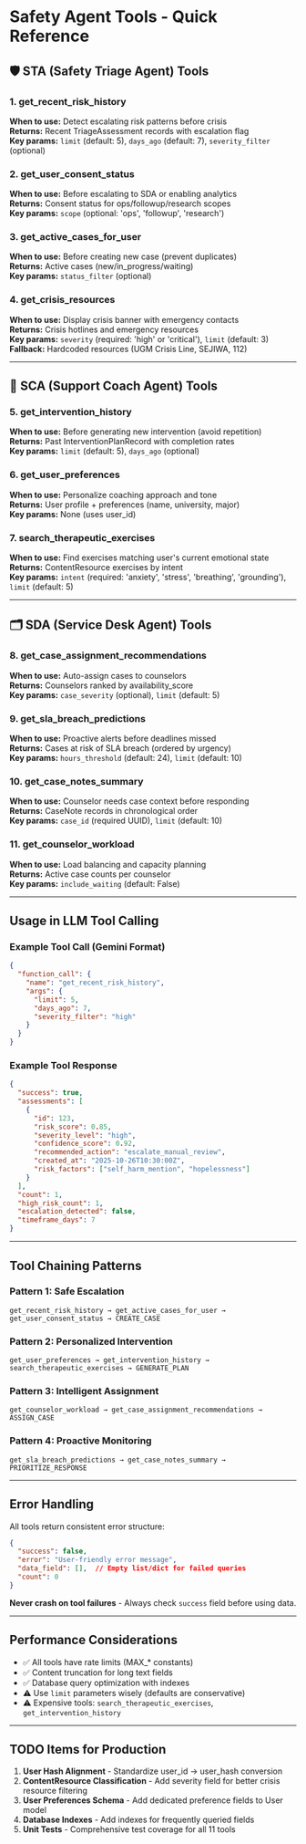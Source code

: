# Safety Agent Tools - Quick Reference

## 🛡️ STA (Safety Triage Agent) Tools

### 1. get_recent_risk_history

**When to use:** Detect escalating risk patterns before crisis  
**Returns:** Recent TriageAssessment records with escalation flag  
**Key params:** `limit` (default: 5), `days_ago` (default: 7), `severity_filter` (optional)

### 2. get_user_consent_status  

**When to use:** Before escalating to SDA or enabling analytics  
**Returns:** Consent status for ops/followup/research scopes  
**Key params:** `scope` (optional: 'ops', 'followup', 'research')

### 3. get_active_cases_for_user

**When to use:** Before creating new case (prevent duplicates)  
**Returns:** Active cases (new/in_progress/waiting)  
**Key params:** `status_filter` (optional)

### 4. get_crisis_resources

**When to use:** Display crisis banner with emergency contacts  
**Returns:** Crisis hotlines and emergency resources  
**Key params:** `severity` (required: 'high' or 'critical'), `limit` (default: 3)  
**Fallback:** Hardcoded resources (UGM Crisis Line, SEJIWA, 112)

---

## 💬 SCA (Support Coach Agent) Tools

### 5. get_intervention_history

**When to use:** Before generating new intervention (avoid repetition)  
**Returns:** Past InterventionPlanRecord with completion rates  
**Key params:** `limit` (default: 5), `days_ago` (optional)

### 6. get_user_preferences

**When to use:** Personalize coaching approach and tone  
**Returns:** User profile + preferences (name, university, major)  
**Key params:** None (uses user_id)

### 7. search_therapeutic_exercises

**When to use:** Find exercises matching user's current emotional state  
**Returns:** ContentResource exercises by intent  
**Key params:** `intent` (required: 'anxiety', 'stress', 'breathing', 'grounding'), `limit` (default: 5)

---

## 🗂️ SDA (Service Desk Agent) Tools

### 8. get_case_assignment_recommendations

**When to use:** Auto-assign cases to counselors  
**Returns:** Counselors ranked by availability_score  
**Key params:** `case_severity` (optional), `limit` (default: 5)

### 9. get_sla_breach_predictions

**When to use:** Proactive alerts before deadlines missed  
**Returns:** Cases at risk of SLA breach (ordered by urgency)  
**Key params:** `hours_threshold` (default: 24), `limit` (default: 10)

### 10. get_case_notes_summary

**When to use:** Counselor needs case context before responding  
**Returns:** CaseNote records in chronological order  
**Key params:** `case_id` (required UUID), `limit` (default: 10)

### 11. get_counselor_workload

**When to use:** Load balancing and capacity planning  
**Returns:** Active case counts per counselor  
**Key params:** `include_waiting` (default: False)

---

## Usage in LLM Tool Calling

### Example Tool Call (Gemini Format)

```json
{
  "function_call": {
    "name": "get_recent_risk_history",
    "args": {
      "limit": 5,
      "days_ago": 7,
      "severity_filter": "high"
    }
  }
}
```

### Example Tool Response

```json
{
  "success": true,
  "assessments": [
    {
      "id": 123,
      "risk_score": 0.85,
      "severity_level": "high",
      "confidence_score": 0.92,
      "recommended_action": "escalate_manual_review",
      "created_at": "2025-10-26T10:30:00Z",
      "risk_factors": ["self_harm_mention", "hopelessness"]
    }
  ],
  "count": 1,
  "high_risk_count": 1,
  "escalation_detected": false,
  "timeframe_days": 7
}
```

---

## Tool Chaining Patterns

### Pattern 1: Safe Escalation

```
get_recent_risk_history → get_active_cases_for_user → get_user_consent_status → CREATE_CASE
```

### Pattern 2: Personalized Intervention

```
get_user_preferences → get_intervention_history → search_therapeutic_exercises → GENERATE_PLAN
```

### Pattern 3: Intelligent Assignment

```
get_counselor_workload → get_case_assignment_recommendations → ASSIGN_CASE
```

### Pattern 4: Proactive Monitoring

```
get_sla_breach_predictions → get_case_notes_summary → PRIORITIZE_RESPONSE
```

---

## Error Handling

All tools return consistent error structure:

```json
{
  "success": false,
  "error": "User-friendly error message",
  "data_field": [],  // Empty list/dict for failed queries
  "count": 0
}
```

**Never crash on tool failures** - Always check `success` field before using data.

---

## Performance Considerations

- ✅ All tools have rate limits (MAX_* constants)
- ✅ Content truncation for long text fields
- ✅ Database query optimization with indexes
- ⚠️ Use `limit` parameters wisely (defaults are conservative)
- ⚠️ Expensive tools: `search_therapeutic_exercises`, `get_intervention_history`

---

## TODO Items for Production

1. **User Hash Alignment** - Standardize user_id → user_hash conversion
2. **ContentResource Classification** - Add severity field for better crisis resource filtering
3. **User Preferences Schema** - Add dedicated preference fields to User model
4. **Database Indexes** - Add indexes for frequently queried fields
5. **Unit Tests** - Comprehensive test coverage for all 11 tools
